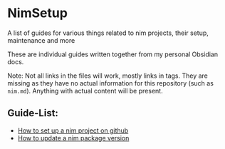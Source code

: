 # NimSetup
A list of guides for various things related to nim projects, their setup, maintenance and more

These are individual guides written together from my personal Obsidian docs.

Note: Not all links in the files will work, mostly links in tags.
They are missing as they have no actual information for this repository (such as `nim.md`). Anything with actual content will be present.

## Guide-List:
- [How to set up a nim project on github](./Nim%20Project%20Setup%20on%20Github.md)
- [How to update a nim package version](./Github%20Project%20Maintenance.md)
